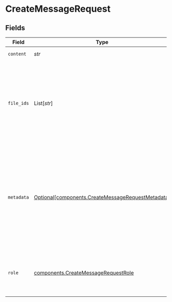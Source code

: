 # CreateMessageRequest


## Fields

| Field                                                                                                                                                                                                                                                       | Type                                                                                                                                                                                                                                                        | Required                                                                                                                                                                                                                                                    | Description                                                                                                                                                                                                                                                 |
| ----------------------------------------------------------------------------------------------------------------------------------------------------------------------------------------------------------------------------------------------------------- | ----------------------------------------------------------------------------------------------------------------------------------------------------------------------------------------------------------------------------------------------------------- | ----------------------------------------------------------------------------------------------------------------------------------------------------------------------------------------------------------------------------------------------------------- | ----------------------------------------------------------------------------------------------------------------------------------------------------------------------------------------------------------------------------------------------------------- |
| `content`                                                                                                                                                                                                                                                   | *str*                                                                                                                                                                                                                                                       | :heavy_check_mark:                                                                                                                                                                                                                                          | The content of the message.                                                                                                                                                                                                                                 |
| `file_ids`                                                                                                                                                                                                                                                  | List[*str*]                                                                                                                                                                                                                                                 | :heavy_minus_sign:                                                                                                                                                                                                                                          | A list of [File](/docs/api-reference/files) IDs that the message should use. There can be a maximum of 10 files attached to a message. Useful for tools like `retrieval` and `code_interpreter` that can access and use files.                              |
| `metadata`                                                                                                                                                                                                                                                  | [Optional[components.CreateMessageRequestMetadata]](../../models/components/createmessagerequestmetadata.md)                                                                                                                                                | :heavy_minus_sign:                                                                                                                                                                                                                                          | Set of 16 key-value pairs that can be attached to an object. This can be useful for storing additional information about the object in a structured format. Keys can be a maximum of 64 characters long and values can be a maxium of 512 characters long.<br/> |
| `role`                                                                                                                                                                                                                                                      | [components.CreateMessageRequestRole](../../models/components/createmessagerequestrole.md)                                                                                                                                                                  | :heavy_check_mark:                                                                                                                                                                                                                                          | The role of the entity that is creating the message. Currently only `user` is supported.                                                                                                                                                                    |